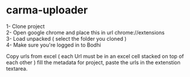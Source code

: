 # carma-uploader

1- Clone project  
2- Open google chrome and place this in url chrome://extensions  
3- Load unpacked ( select the folder you cloned )  
4- Make sure you're logged in to Bodhi  

Copy urls from excel ( each Url must be in an excel cell stacked on top of each other ) 
fill the metadata for project, paste the urls in the extenstion textarea. 
